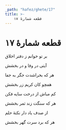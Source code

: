 ```yaml
---
_path: "hafez/ghete/17"
title: >-
    قطعه شمارهٔ ۱۷
---
```

# قطعه شمارهٔ ۱۷

<div class="b" id="bn1"><div class="m1"><p>بر تو خوانم ز دفتر اخلاق</p></div>
<div class="m2"><p>آیتی در وفا و در بخشش</p></div></div>
<div class="b" id="bn2"><div class="m1"><p>هر که بخراشدت جگر به جفا</p></div>
<div class="m2"><p>همچو کان کریم زر بخشش</p></div></div>
<div class="b" id="bn3"><div class="m1"><p>کم مباش از درخت سایه فکن</p></div>
<div class="m2"><p>هر که سنگت زند ثمر بخشش</p></div></div>
<div class="b" id="bn4"><div class="m1"><p>از صدف یاد دار نکتهٔ حلم</p></div>
<div class="m2"><p>هر که برد سرت گهر بخشش</p></div></div>
